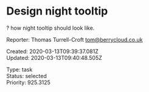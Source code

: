 # Design night tooltip

? how night tooltip should look like.

Reporter: Thomas Turrell-Croft <tom@berrycloud.co.uk>  

Created: 2020-03-13T09:39:37.081Z  
Updated: 2020-03-13T09:40:48.505Z

Type: task  
Status: selected  
Priority: 925.3125
